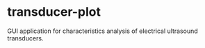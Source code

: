 # transducer-plot
GUI application for characteristics analysis of electrical ultrasound transducers.
